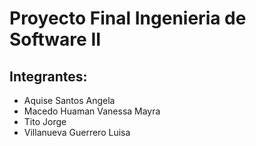 
# Proyecto Final Ingenieria de Software II
## Integrantes:

- Aquise Santos Angela
- Macedo Huaman Vanessa Mayra
- Tito Jorge
- Villanueva Guerrero Luisa
